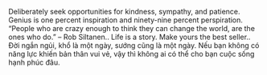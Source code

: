 Deliberately seek opportunities for kindness, sympathy, and patience.
Genius is one percent inspiration and ninety-nine percent perspiration.
 “People who are crazy enough to think they can change the world, are the ones who do.” – Rob Siltanen..
Life is a story. Make yours the best seller..
Đời ngắn ngủi, khổ là một ngày, sướng cũng là một ngày. Nếu bạn không có năng lực khiến bản thân vui vẻ, vậy thì không ai có thể cho bạn cuộc sống hạnh phúc đâu.
